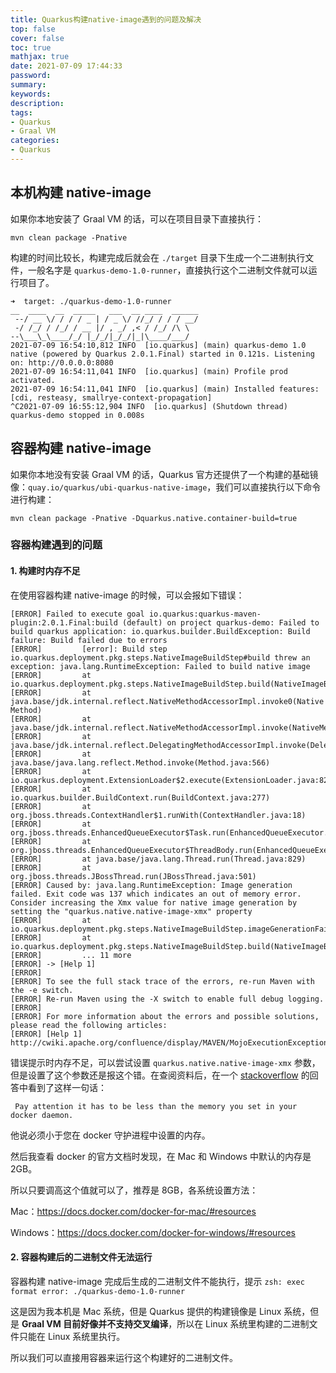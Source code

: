 ```yaml
---
title: Quarkus构建native-image遇到的问题及解决
top: false
cover: false
toc: true
mathjax: true
date: 2021-07-09 17:44:33
password:
summary:
keywords:
description:
tags:
- Quarkus
- Graal VM
categories:
- Quarkus
---
```


## 本机构建 native-image

如果你本地安装了 Graal VM 的话，可以在项目目录下直接执行：

```shell
mvn clean package -Pnative
```

构建的时间比较长，构建完成后就会在 `./target` 目录下生成一个二进制执行文件，一般名字是 `quarkus-demo-1.0-runner`，直接执行这个二进制文件就可以运行项目了。

```shell
➜  target: ./quarkus-demo-1.0-runner 
__  ____  __  _____   ___  __ ____  ______ 
 --/ __ \/ / / / _ | / _ \/ //_/ / / / __/ 
 -/ /_/ / /_/ / __ |/ , _/ ,< / /_/ /\ \   
--\___\_\____/_/ |_/_/|_/_/|_|\____/___/   
2021-07-09 16:54:10,812 INFO  [io.quarkus] (main) quarkus-demo 1.0 native (powered by Quarkus 2.0.1.Final) started in 0.121s. Listening on: http://0.0.0.0:8080
2021-07-09 16:54:11,041 INFO  [io.quarkus] (main) Profile prod activated. 
2021-07-09 16:54:11,041 INFO  [io.quarkus] (main) Installed features: [cdi, resteasy, smallrye-context-propagation]
^C2021-07-09 16:55:12,904 INFO  [io.quarkus] (Shutdown thread) quarkus-demo stopped in 0.008s
```

## 容器构建 native-image

如果你本地没有安装 Graal VM 的话，Quarkus 官方还提供了一个构建的基础镜像：`quay.io/quarkus/ubi-quarkus-native-image`，我们可以直接执行以下命令进行构建：

```shell
mvn clean package -Pnative -Dquarkus.native.container-build=true
```

### 容器构建遇到的问题

####  1. 构建时内存不足

在使用容器构建 native-image 的时候，可以会报如下错误：

```shell
[ERROR] Failed to execute goal io.quarkus:quarkus-maven-plugin:2.0.1.Final:build (default) on project quarkus-demo: Failed to build quarkus application: io.quarkus.builder.BuildException: Build failure: Build failed due to errors
[ERROR]         [error]: Build step io.quarkus.deployment.pkg.steps.NativeImageBuildStep#build threw an exception: java.lang.RuntimeException: Failed to build native image
[ERROR]         at io.quarkus.deployment.pkg.steps.NativeImageBuildStep.build(NativeImageBuildStep.java:223)
[ERROR]         at java.base/jdk.internal.reflect.NativeMethodAccessorImpl.invoke0(Native Method)
[ERROR]         at java.base/jdk.internal.reflect.NativeMethodAccessorImpl.invoke(NativeMethodAccessorImpl.java:62)
[ERROR]         at java.base/jdk.internal.reflect.DelegatingMethodAccessorImpl.invoke(DelegatingMethodAccessorImpl.java:43)
[ERROR]         at java.base/java.lang.reflect.Method.invoke(Method.java:566)
[ERROR]         at io.quarkus.deployment.ExtensionLoader$2.execute(ExtensionLoader.java:820)
[ERROR]         at io.quarkus.builder.BuildContext.run(BuildContext.java:277)
[ERROR]         at org.jboss.threads.ContextHandler$1.runWith(ContextHandler.java:18)
[ERROR]         at org.jboss.threads.EnhancedQueueExecutor$Task.run(EnhancedQueueExecutor.java:2442)
[ERROR]         at org.jboss.threads.EnhancedQueueExecutor$ThreadBody.run(EnhancedQueueExecutor.java:1476)
[ERROR]         at java.base/java.lang.Thread.run(Thread.java:829)
[ERROR]         at org.jboss.threads.JBossThread.run(JBossThread.java:501)
[ERROR] Caused by: java.lang.RuntimeException: Image generation failed. Exit code was 137 which indicates an out of memory error. Consider increasing the Xmx value for native image generation by setting the "quarkus.native.native-image-xmx" property
[ERROR]         at io.quarkus.deployment.pkg.steps.NativeImageBuildStep.imageGenerationFailed(NativeImageBuildStep.java:360)
[ERROR]         at io.quarkus.deployment.pkg.steps.NativeImageBuildStep.build(NativeImageBuildStep.java:200)
[ERROR]         ... 11 more
[ERROR] -> [Help 1]
[ERROR] 
[ERROR] To see the full stack trace of the errors, re-run Maven with the -e switch.
[ERROR] Re-run Maven using the -X switch to enable full debug logging.
[ERROR] 
[ERROR] For more information about the errors and possible solutions, please read the following articles:
[ERROR] [Help 1] http://cwiki.apache.org/confluence/display/MAVEN/MojoExecutionException
```

错误提示时内存不足，可以尝试设置 `quarkus.native.native-image-xmx` 参数，但是设置了这个参数还是报这个错。在查阅资料后，在一个 [stackoverflow](https://stackoverflow.com/questions/55157074/packaging-native-image-using-graalvm-and-quarkus-gave-an-error) 的回答中看到了这样一句话：

```
 Pay attention it has to be less than the memory you set in your docker daemon.
```

他说必须小于您在 docker 守护进程中设置的内存。

然后我查看 docker 的官方文档时发现，在 Mac 和 Windows 中默认的内存是 2GB。

所以只要调高这个值就可以了，推荐是 8GB，各系统设置方法：

Mac：https://docs.docker.com/docker-for-mac/#resources

Windows：https://docs.docker.com/docker-for-windows/#resources

#### 2. 容器构建后的二进制文件无法运行

容器构建 native-image 完成后生成的二进制文件不能执行，提示 `zsh: exec format error: ./quarkus-demo-1.0-runner`

这是因为我本机是 Mac 系统，但是 Quarkus 提供的构建镜像是 Linux 系统，但是 **Graal VM 目前好像并不支持交叉编译**，所以在 Linux 系统里构建的二进制文件只能在 Linux 系统里执行。

所以我们可以直接用容器来运行这个构建好的二进制文件。
